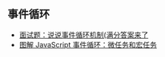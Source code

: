 <!--
 * @Author       : HyFun
 * @Date         : 2021-07-13 22:29:13
 * @Description  : JavaScript
 * @LastEditors  : HyFun
 * @LastEditTime : 2021-07-13 22:59:29
-->

## 事件循环

- [面试题：说说事件循环机制(满分答案来了](https://mp.weixin.qq.com/s/QgfE5Km1xiEkQqADMLmj-Q)
- [图解 JavaScript 事件循环：微任务和宏任务](https://mp.weixin.qq.com/s/DdFH5Q_Hk92pABKllP1dTA)

